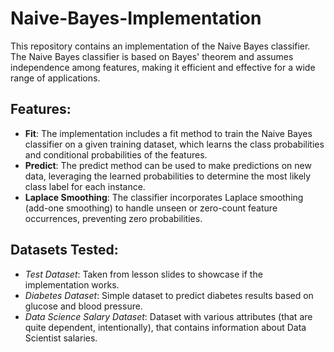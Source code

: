 # Naive-Bayes-Implementation

This repository contains an implementation of the Naive Bayes classifier. The Naive Bayes classifier is based on Bayes' theorem and assumes independence among features, making it efficient and effective for a wide range of applications.

## Features:
- **Fit**: The implementation includes a fit method to train the Naive Bayes classifier on a given training dataset, which learns the class probabilities and conditional probabilities of the features.
- **Predict**: The predict method can be used to make predictions on new data, leveraging the learned probabilities to determine the most likely class label for each instance.
- **Laplace Smoothing**: The classifier incorporates Laplace smoothing (add-one smoothing) to handle unseen or zero-count feature occurrences, preventing zero probabilities.

## Datasets Tested:
- *Test Dataset*: Taken from lesson slides to showcase if the implementation works.
- *Diabetes Dataset*: Simple dataset to predict diabetes results based on glucose and blood pressure.
- *Data Science Salary Dataset*: Dataset with various attributes (that are quite dependent, intentionally), that contains information about Data Scientist salaries.
